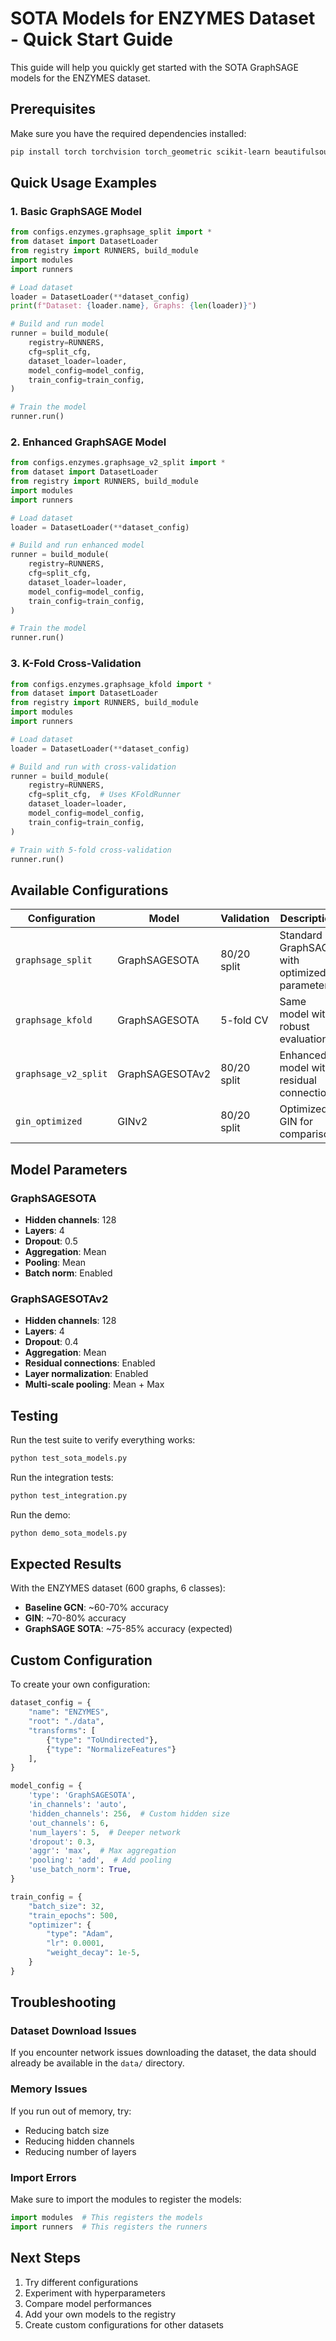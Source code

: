 # SOTA Models for ENZYMES Dataset - Quick Start Guide

This guide will help you quickly get started with the SOTA GraphSAGE models for the ENZYMES dataset.

## Prerequisites

Make sure you have the required dependencies installed:

```bash
pip install torch torchvision torch_geometric scikit-learn beautifulsoup4 requests
```

## Quick Usage Examples

### 1. Basic GraphSAGE Model

```python
from configs.enzymes.graphsage_split import *
from dataset import DatasetLoader
from registry import RUNNERS, build_module
import modules
import runners

# Load dataset
loader = DatasetLoader(**dataset_config)
print(f"Dataset: {loader.name}, Graphs: {len(loader)}")

# Build and run model
runner = build_module(
    registry=RUNNERS,
    cfg=split_cfg,
    dataset_loader=loader,
    model_config=model_config,
    train_config=train_config,
)

# Train the model
runner.run()
```

### 2. Enhanced GraphSAGE Model

```python
from configs.enzymes.graphsage_v2_split import *
from dataset import DatasetLoader
from registry import RUNNERS, build_module
import modules
import runners

# Load dataset
loader = DatasetLoader(**dataset_config)

# Build and run enhanced model
runner = build_module(
    registry=RUNNERS,
    cfg=split_cfg,
    dataset_loader=loader,
    model_config=model_config,
    train_config=train_config,
)

# Train the model
runner.run()
```

### 3. K-Fold Cross-Validation

```python
from configs.enzymes.graphsage_kfold import *
from dataset import DatasetLoader
from registry import RUNNERS, build_module
import modules
import runners

# Load dataset
loader = DatasetLoader(**dataset_config)

# Build and run with cross-validation
runner = build_module(
    registry=RUNNERS,
    cfg=split_cfg,  # Uses KFoldRunner
    dataset_loader=loader,
    model_config=model_config,
    train_config=train_config,
)

# Train with 5-fold cross-validation
runner.run()
```

## Available Configurations

| Configuration | Model | Validation | Description |
|---------------|--------|------------|-------------|
| `graphsage_split` | GraphSAGESOTA | 80/20 split | Standard GraphSAGE with optimized parameters |
| `graphsage_kfold` | GraphSAGESOTA | 5-fold CV | Same model with robust evaluation |
| `graphsage_v2_split` | GraphSAGESOTAv2 | 80/20 split | Enhanced model with residual connections |
| `gin_optimized` | GINv2 | 80/20 split | Optimized GIN for comparison |

## Model Parameters

### GraphSAGESOTA
- **Hidden channels**: 128
- **Layers**: 4
- **Dropout**: 0.5
- **Aggregation**: Mean
- **Pooling**: Mean
- **Batch norm**: Enabled

### GraphSAGESOTAv2
- **Hidden channels**: 128
- **Layers**: 4
- **Dropout**: 0.4
- **Aggregation**: Mean
- **Residual connections**: Enabled
- **Layer normalization**: Enabled
- **Multi-scale pooling**: Mean + Max

## Testing

Run the test suite to verify everything works:

```bash
python test_sota_models.py
```

Run the integration tests:

```bash
python test_integration.py
```

Run the demo:

```bash
python demo_sota_models.py
```

## Expected Results

With the ENZYMES dataset (600 graphs, 6 classes):
- **Baseline GCN**: ~60-70% accuracy
- **GIN**: ~70-80% accuracy
- **GraphSAGE SOTA**: ~75-85% accuracy (expected)

## Custom Configuration

To create your own configuration:

```python
dataset_config = {
    "name": "ENZYMES",
    "root": "./data",
    "transforms": [
        {"type": "ToUndirected"},
        {"type": "NormalizeFeatures"}
    ],
}

model_config = {
    'type': 'GraphSAGESOTA',
    'in_channels': 'auto',
    'hidden_channels': 256,  # Custom hidden size
    'out_channels': 6,
    'num_layers': 5,  # Deeper network
    'dropout': 0.3,
    'aggr': 'max',  # Max aggregation
    'pooling': 'add',  # Add pooling
    'use_batch_norm': True,
}

train_config = {
    "batch_size": 32,
    "train_epochs": 500,
    "optimizer": {
        "type": "Adam",
        "lr": 0.0001,
        "weight_decay": 1e-5,
    }
}
```

## Troubleshooting

### Dataset Download Issues
If you encounter network issues downloading the dataset, the data should already be available in the `data/` directory.

### Memory Issues
If you run out of memory, try:
- Reducing batch size
- Reducing hidden channels
- Reducing number of layers

### Import Errors
Make sure to import the modules to register the models:
```python
import modules  # This registers the models
import runners  # This registers the runners
```

## Next Steps

1. Try different configurations
2. Experiment with hyperparameters
3. Compare model performances
4. Add your own models to the registry
5. Create custom configurations for other datasets